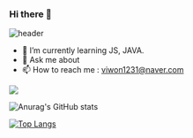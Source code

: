 ### Hi there 👋

![header](https://capsule-render.vercel.app/api?type=Waving&text=Dorothy's%20GitHub%20Profile&fontSize=50&color=gradient&height=250&animation=twinkling)


- 🌱 I’m currently learning JS, JAVA.
- 💬 Ask me about
- 📫 How to reach me : viwon1231@naver.com

<!-- //Java
<img src="https://img.shields.io/badge/JAVA-007396?style=for-the-badge&logo=java&logoColor=white">
//MysQL
<img src="https://img.shields.io/badge/MySQL-4479A1?style=for-the-badge&logo=MySQL&logoColor=white">
//Oracle
<img src="https://img.shields.io/badge/Oracle-F80000?style=for-the-badge&logo=Oracle&logoColor=white">
//Eclipse
<img src="https://img.shields.io/badge/Eclipse-2C2255?style=for-the-badge&logo=Eclipse%20IDE&logoColor=white">
//github -->
<img src="https://img.shields.io/badge/github-181717?style=for-the-badge&logo=github&logoColor=white">
<!-- //aws
<img src="https://img.shields.io/badge/aws-232F3E?style=for-the-badge&logo=aws&logoColor=white"> -->

![Anurag's GitHub stats](https://github-readme-stats.vercel.app/api?username=dorot2&show_icons=true&theme=dracula)

<!--
- 🔭 I’m currently working on ...
- 👯 I’m looking to collaborate on ...
- 🤔 I’m looking for help with ...
- 😄 Pronouns: ...
- ⚡ Fun fact: ...
-->

[![Top Langs](https://github-readme-stats.vercel.app/api/top-langs/?username=dorot2&layout=compact)](https://github.com/anuraghazra/github-readme-stats)
  
</div>
